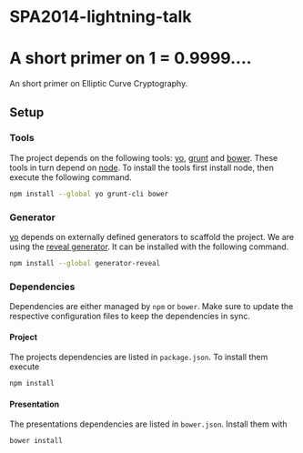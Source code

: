 SPA2014-lightning-talk
======================

A short primer on 1 = 0.9999....
=======
An short primer on Elliptic Curve Cryptography.

Setup
-----

### Tools

The project depends on the following tools: [yo][], [grunt][] and
[bower][]. These tools in turn depend on [node][]. To install the
tools first install node, then execute the following command.

```sh
npm install --global yo grunt-cli bower
```

### Generator

[yo][] depends on externally defined generators to scaffold the
project. We are using the [reveal generator][generator-reveal]. It can
be installed with the following command.

```sh
npm install --global generator-reveal
```

### Dependencies

Dependencies are either managed by `npm` or `bower`. Make sure to
update the respective configuration files to keep the dependencies in sync.

#### Project

The projects dependencies are listed in `package.json`. To install
them execute

```sh
npm install
```

#### Presentation

The presentations dependencies are listed in `bower.json`. Install
them with

```sh
bower install
```

[yo]: http://yeoman.io/
[grunt]: http://gruntjs.com/
[bower]: http://bower.io/
[node]: http://nodejs.org/
[generator-reveal]: https://github.com/slara/generator-reveal
